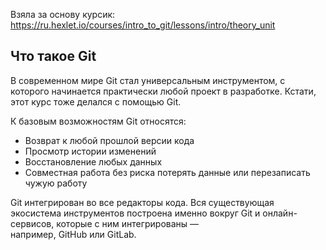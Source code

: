 Взяла за основу курсик: https://ru.hexlet.io/courses/intro_to_git/lessons/intro/theory_unit

## Что такое Git
В современном мире Git стал универсальным инструментом, с которого начинается практически любой проект в разработке. Кстати, этот курс тоже делался с помощью Git.

К базовым возможностям Git относятся:
- Возврат к любой прошлой версии кода
- Просмотр истории изменений
- Восстановление любых данных
- Совместная работа без риска потерять данные или перезаписать чужую работу

Git интегрирован во все редакторы кода. Вся существующая экосистема инструментов построена именно вокруг Git и онлайн-сервисов, которые с ним интегрированы — например, GitHub или GitLab.
